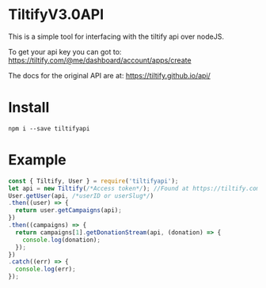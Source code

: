 # TiltifyV3.0API

This is a simple tool for interfacing with the tiltify api over nodeJS.

To get your api key you can got to: https://tiltify.com/@me/dashboard/account/apps/create

The docs for the original API are at: https://tiltify.github.io/api/

# Install

` npm i --save tiltifyapi `

# Example
```javascript
const { Tiltify, User } = require('tiltifyapi');
let api = new Tiltify(/*Access token*/); //Found at https://tiltify.com/@me/dashboard/account/apps/create
User.getUser(api, /*userID or userSlug*/)
.then((user) => {
  return user.getCampaigns(api);
})
.then((campaigns) => {
  return campaigns[1].getDonationStream(api, (donation) => {
    console.log(donation);
  });
})
.catch((err) => {
  console.log(err);
});
```
